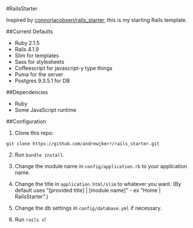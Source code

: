 #RailsStarter

Inspired by [connorjacobsen/rails_starter](https://github.com/connorjacobsen/rails_starter), this is my starting Rails template.

##Current Defaults

- Ruby 2.1.5
- Rails 4.1.9
- Slim for templates
- Sass for stylesheets
- Coffeescript for javascript-y type things
- Puma for the server
- Postgres 9.3.5.1 for DB

##Dependencies

- Ruby
- Some JavaScript runtime

##Configuration

1. Clone this repo:

```
git clone https://github.com/andrewjkerr/rails_starter.git
```

2. Run `bundle install`.

3. Change the module name in `config/application.rb` to your application name.

4. Change the title in `application.html/slim` to whatever you want. (By default uses "[provided title] | [module name]" - ex "Home | RailsStarter".)

5. Change the db settings in `config/database.yml` if necessary.

6. Run `rails s`!